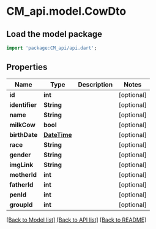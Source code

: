 # CM_api.model.CowDto

## Load the model package
```dart
import 'package:CM_api/api.dart';
```

## Properties
Name | Type | Description | Notes
------------ | ------------- | ------------- | -------------
**id** | **int** |  | [optional] 
**identifier** | **String** |  | [optional] 
**name** | **String** |  | [optional] 
**milkCow** | **bool** |  | [optional] 
**birthDate** | [**DateTime**](DateTime.md) |  | [optional] 
**race** | **String** |  | [optional] 
**gender** | **String** |  | [optional] 
**imgLink** | **String** |  | [optional] 
**motherId** | **int** |  | [optional] 
**fatherId** | **int** |  | [optional] 
**penId** | **int** |  | [optional] 
**groupId** | **int** |  | [optional] 

[[Back to Model list]](../README.md#documentation-for-models) [[Back to API list]](../README.md#documentation-for-api-endpoints) [[Back to README]](../README.md)


